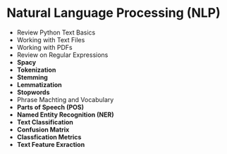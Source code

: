 # Natural Language Processing (NLP)
 - Review Python Text Basics
 - Working with Text Files
 - Working with PDFs
 - Review on Regular Expressions
 - <b>Spacy</b>
 - <b>Tokenization</b>
 - <b>Stemming</b>
 - <b>Lemmatization</b>
 - <b>Stopwords</b>
 - Phrase Machting and Vocabulary
 - <b>Parts of Speech (POS)</b>
 - <b>Named Entity Recognition (NER)</b>
 - **<b>Text Classification</b>**
 - **Confusion Matrix**
 - **Classfication Metrics**
 - **Text Feature Exraction**
